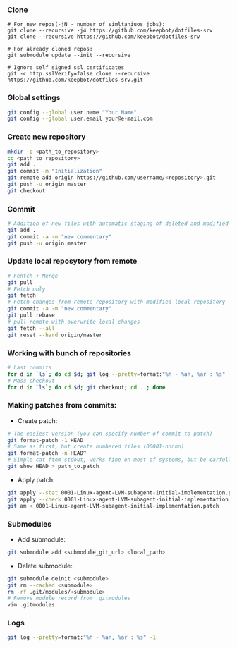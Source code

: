 ### Clone
```
# For new repos(-jN - number of simltaniuos jobs):
git clone --recursive -j4 https://github.com/keepbot/dotfiles-srv
git clone --recursive https://github.com/keepbot/dotfiles-srv

# For already cloned repos:
git submodule update --init --recursive

# Ignore self signed ssl certificates
git -c http.sslVerify=false clone --recursive https://github.com/keepbot/dotfiles-srv.git
```

### Global settings
```bash
git config --global user.name "Your Name"
git config --global user.email your@e-mail.com
```
### Create new repository
```bash
mkdir -p <path_to_repository>
cd <path_to_repository>
git add .
git commit -m "Initialization"
git remote add origin https://github.com/username/<repository>.git
git push -u origin master
git checkout 
```
### Commit
```bash
# Addition of new files with automatic staging of deleted and modified files
git add .
git commit -a -m "new commentary"
git push -u origin master
```
### Update local reposytory from remote
```bash
# Fentch + Merge
git pull
# Fetch only
git fetch
# Fetch changes from remote repository with modified local repository
git commit -a -m "new commentary"
git pull rebase
# pull remote with overwrite local changes
git fetch --all
git reset --hard origin/master
```
### Working with bunch of  repositories
```bash
# Last commits
for d in `ls`; do cd $d; git log --pretty=format:"%h - %an, %ar : %s" -1; cd ..; done
# Mass checkout
for d in `ls`; do cd $d; git checkout; cd ..; done
```

### Making patches from commits:
- Create patch:
```bash
# The easiest version (you can specify number of commit to patch) 
git format-patch -1 HEAD
# Same as first, but create numbered files (00001-nnnnn)
git format-patch -n HEAD^
# Simple cat ftom stdout, works fine on most of systems, but be carfull, if you have customized terminal (color tags, special symbols, etc.)
git show HEAD > path_to.patch
```
- Apply patch:
```bash
git apply --stat 0001-Linux-agent-LVM-subagent-initial-implementation.patch
git apply --check 0001-Linux-agent-LVM-subagent-initial-implementation.patch
git am < 0001-Linux-agent-LVM-subagent-initial-implementation.patch
```

### Submodules
- Add submodule:
```bash
git submodule add <submodule_git_url> <local_path>
```
- Delete submodule:
```bash
git submodule deinit <submodule>    
git rm --cached <submodule>
rm -rf .git/modules/<submodule>
# Remove module record from .gitmodules
vim .gitmodules
```

### Logs
```bash
git log --pretty=format:"%h - %an, %ar : %s" -1
```


